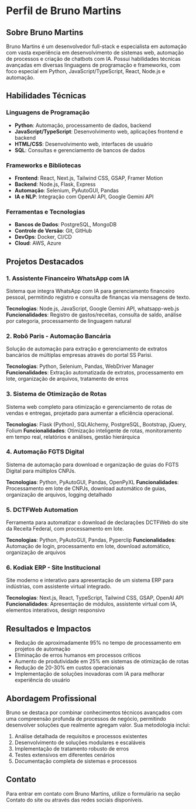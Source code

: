 # Perfil de Bruno Martins

## Sobre Bruno Martins

Bruno Martins é um desenvolvedor full-stack e especialista em automação com vasta experiência em desenvolvimento de sistemas web, automação de processos e criação de chatbots com IA. Possui habilidades técnicas avançadas em diversas linguagens de programação e frameworks, com foco especial em Python, JavaScript/TypeScript, React, Node.js e automação.

## Habilidades Técnicas

### Linguagens de Programação

- **Python**: Automação, processamento de dados, backend
- **JavaScript/TypeScript**: Desenvolvimento web, aplicações frontend e backend
- **HTML/CSS**: Desenvolvimento web, interfaces de usuário
- **SQL**: Consultas e gerenciamento de bancos de dados

### Frameworks e Bibliotecas

- **Frontend**: React, Next.js, Tailwind CSS, GSAP, Framer Motion
- **Backend**: Node.js, Flask, Express
- **Automação**: Selenium, PyAutoGUI, Pandas
- **IA e NLP**: Integração com OpenAI API, Google Gemini API

### Ferramentas e Tecnologias

- **Bancos de Dados**: PostgreSQL, MongoDB
- **Controle de Versão**: Git, GitHub
- **DevOps**: Docker, CI/CD
- **Cloud**: AWS, Azure

## Projetos Destacados

### 1. Assistente Financeiro WhatsApp com IA

Sistema que integra WhatsApp com IA para gerenciamento financeiro pessoal, permitindo registro e consulta de finanças via mensagens de texto.

**Tecnologias**: Node.js, JavaScript, Google Gemini API, whatsapp-web.js
**Funcionalidades**: Registro de gastos/receitas, consulta de saldo, análise por categoria, processamento de linguagem natural

### 2. Robô Paris - Automação Bancária

Solução de automação para extração e gerenciamento de extratos bancários de múltiplas empresas através do portal SS Parisi.

**Tecnologias**: Python, Selenium, Pandas, WebDriver Manager
**Funcionalidades**: Extração automatizada de extratos, processamento em lote, organização de arquivos, tratamento de erros

### 3. Sistema de Otimização de Rotas

Sistema web completo para otimização e gerenciamento de rotas de vendas e entregas, projetado para aumentar a eficiência operacional.

**Tecnologias**: Flask (Python), SQLAlchemy, PostgreSQL, Bootstrap, jQuery, Folium
**Funcionalidades**: Otimização inteligente de rotas, monitoramento em tempo real, relatórios e análises, gestão hierárquica

### 4. Automação FGTS Digital

Sistema de automação para download e organização de guias do FGTS Digital para múltiplos CNPJs.

**Tecnologias**: Python, PyAutoGUI, Pandas, OpenPyXL
**Funcionalidades**: Processamento em lote de CNPJs, download automático de guias, organização de arquivos, logging detalhado

### 5. DCTFWeb Automation

Ferramenta para automatizar o download de declarações DCTFWeb do site da Receita Federal, com processamento em lote.

**Tecnologias**: Python, PyAutoGUI, Pandas, Pyperclip
**Funcionalidades**: Automação de login, processamento em lote, download automático, organização de arquivos

### 6. Kodiak ERP - Site Institucional

Site moderno e interativo para apresentação de um sistema ERP para indústrias, com assistente virtual integrado.

**Tecnologias**: Next.js, React, TypeScript, Tailwind CSS, GSAP, OpenAI API
**Funcionalidades**: Apresentação de módulos, assistente virtual com IA, elementos interativos, design responsivo

## Resultados e Impactos

- Redução de aproximadamente 95% no tempo de processamento em projetos de automação
- Eliminação de erros humanos em processos críticos
- Aumento de produtividade em 25% em sistemas de otimização de rotas
- Redução de 20-30% em custos operacionais
- Implementação de soluções inovadoras com IA para melhorar experiência do usuário

## Abordagem Profissional

Bruno se destaca por combinar conhecimentos técnicos avançados com uma compreensão profunda de processos de negócio, permitindo desenvolver soluções que realmente agregam valor. Sua metodologia inclui:

1. Análise detalhada de requisitos e processos existentes
2. Desenvolvimento de soluções modulares e escaláveis
3. Implementação de tratamento robusto de erros
4. Testes extensivos em diferentes cenários
5. Documentação completa de sistemas e processos

## Contato

Para entrar em contato com Bruno Martins, utilize o formulário na seção Contato do site ou através das redes sociais disponíveis.
